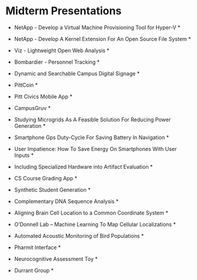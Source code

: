 # Midterm Presentations

* NetApp - Develop a Virtual Machine Provisioning Tool for Hyper-V *

* NetApp - Develop A Kernel Extension For An Open Source File System *

* Viz - Lightweight Open Web Analysis *

* Bombardier - Personnel Tracking *
 
* Dynamic and Searchable Campus Digital Signage *

* PittCoin *

* Pitt Civics Mobile App *

* CampusGruv *

* Studying Microgrids As A Feasible Solution For Reducing Power Generation * 

* Smartphone Gps Duty-Cycle For Saving Battery In Navigation *

* User Impatience: How To Save Energy On Smartphones With User Inputs *

* Including Specialized Hardware into Artifact Evaluation *

* CS Course Grading App *

* Synthetic Student Generation *

* Complementary DNA Sequence Analysis *

* Aligning Brain Cell Location to a Common Coordinate System *

* O’Donnell Lab – Machine Learning To Map Cellular Localizations *

* Automated Acoustic Monitoring of Bird Populations *

* Pharmit Interface *

* Neurocognitive Assessment Toy *

* Durrant Group *